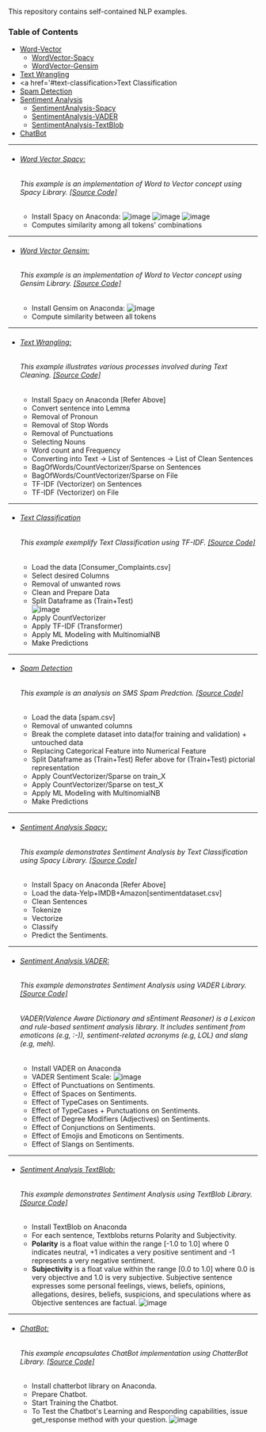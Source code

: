 This repository contains self-contained NLP examples.

### Table of Contents
- <a href='#word-vector'>Word-Vector</a> 
  - <a href='#word-vector-spacy'>WordVector-Spacy</a> 
  - <a href='#word-vector-gensim'>WordVector-Gensim</a> 
- <a href='#text-wrangling'>Text Wrangling</a> 
- <a href='#text-classification>Text Classification</a>
- <a href='#spam-detection'>Spam Detection</a> 
- <a href='#sentiment-analysis'>Sentiment Analysis</a>
  - <a href='#sentiment-analysis-spacy'>SentimentAnalysis-Spacy</a>
  - <a href='#sentiment-analysis-vader'>SentimentAnalysis-VADER</a>
  - <a href='#sentiment-analysis-textblob'>SentimentAnalysis-TextBlob</a>
- <a href='#chatbot'>ChatBot</a>  
  
<hr>
 

- ###### [Word Vector Spacy:](https://github.com/rahulvaish/NaturalLanguageProcessing-Python/blob/Word-Vector/Spacy-Word2Vec.ipynb)
   ###### This example is an implementation of Word to Vector concept using Spacy Library. [[Source Code]](https://github.com/rahulvaish/NaturalLanguageProcessing-Python/blob/Word-Vector/Spacy-Word2Vec.ipynb)  
  * Install Spacy on Anaconda:
![image](https://user-images.githubusercontent.com/689226/50120718-83af1300-027c-11e9-85c1-7bacb4c129db.png)
![image](https://user-images.githubusercontent.com/689226/50121286-49df0c00-027e-11e9-9ab2-5a3e5875008b.png)
![image](https://user-images.githubusercontent.com/689226/50174045-228c4b80-031f-11e9-9546-c189b7f0acf8.png)
  * Computes similarity among all tokens' combinations
 

<hr> 
  
- ###### [Word Vector Gensim:](https://github.com/rahulvaish/NaturalLanguageProcessing-Python/blob/Word-Vector/Gensim-Word2Vec.ipynb)
   ###### This example is an implementation of Word to Vector concept using Gensim Library. [[Source Code]](https://github.com/rahulvaish/NaturalLanguageProcessing-Python/blob/Word-Vector/Gensim-Word2Vec.ipynb)
  * Install Gensim on Anaconda:
![image](https://user-images.githubusercontent.com/689226/50122009-bbb85500-0280-11e9-926b-7510761bcff8.png)
  * Compute similarity between all tokens
  
<hr>

- ###### [Text Wrangling:](https://github.com/rahulvaish/NaturalLanguageProcessing-Python/tree/TextWrangling)
   ###### This example illustrates various processes involved during Text Cleaning. [[Source Code]](https://github.com/rahulvaish/NaturalLanguageProcessing-Python/tree/TextWrangling)
  * Install Spacy on Anaconda [Refer Above]
  * Convert sentence into Lemma
  * Removal of Pronoun 
  * Removal of Stop Words
  * Removal of Punctuations
  * Selecting Nouns
  * Word count and Frequency
  * Converting into Text -> List of Sentences -> List of Clean Sentences
  * BagOfWords/CountVectorizer/Sparse on Sentences
  * BagOfWords/CountVectorizer/Sparse on File
  * TF-IDF (Vectorizer) on Sentences
  * TF-IDF (Vectorizer) on File

<hr>

- ###### [Text Classification](https://github.com/rahulvaish/NaturalLanguageProcessing-Python/tree/TextClassification) 
   ###### This example exemplify Text Classification using TF-IDF. [[Source Code]](https://github.com/rahulvaish/NaturalLanguageProcessing-Python/tree/TextClassification)
   * Load the data [Consumer_Complaints.csv]
   * Select desired Columns
   * Removal of unwanted rows
   * Clean and Prepare Data
   * Split Dataframe as (Train+Test) </br>
   ![image](https://user-images.githubusercontent.com/689226/50539512-7d3b6800-0ba7-11e9-8cfe-52646d7d3bad.png)
   * Apply CountVectorizer
   * Apply TF-IDF (Transformer)
   * Apply ML Modeling with MultinomialNB
   * Make Predictions


<hr>

- ###### [Spam Detection](https://github.com/rahulvaish/NaturalLanguageProcessing-Python/tree/SpamDetection) 
   ###### This example is an analysis on SMS Spam Predction. [[Source Code]](https://github.com/rahulvaish/NaturalLanguageProcessing-Python/tree/SpamDetection)
   * Load the data [spam.csv]
   * Removal of unwanted columns
   * Break the complete dataset into data(for training and validation) + untouched data
   * Replacing Categorical Feature into Numerical Feature
   * Split Dataframe as (Train+Test)
     Refer above for (Train+Test) pictorial representation
   * Apply CountVectorizer/Sparse on train_X
   * Apply CountVectorizer/Sparse on test_X
   * Apply ML Modeling with MultinomialNB
   * Make Predictions
   
   
<hr>

- ###### [Sentiment Analysis Spacy:](https://github.com/rahulvaish/NaturalLanguageProcessing-Python/tree/SentimentAnalysis/Spacy-TextClassification-SentimentAnalysis)
   ###### This example demonstrates Sentiment Analysis by Text Classification using Spacy Library. [[Source Code]](https://github.com/rahulvaish/NaturalLanguageProcessing-Python/tree/SentimentAnalysis/Spacy-TextClassification-SentimentAnalysis)
   * Install Spacy on Anaconda [Refer Above]
   * Load the data-Yelp+IMDB+Amazon[sentimentdataset.csv]
   * Clean Sentences
   * Tokenize
   * Vectorize
   * Classify
   * Predict the Sentiments.

<hr>

- ###### [Sentiment Analysis VADER:](https://github.com/rahulvaish/NaturalLanguageProcessing-Python/tree/SentimentAnalysis/VADER-SentimentAnalysis)
   ###### This example demonstrates Sentiment Analysis using VADER Library. [[Source Code]](https://github.com/rahulvaish/NaturalLanguageProcessing-Python/tree/SentimentAnalysis/VADER-SentimentAnalysis)
   ######  VADER(Valence Aware Dictionary and sEntiment Reasoner) is a Lexicon and rule-based sentiment analysis library. It includes sentiment from emoticons (e.g, :-)), sentiment-related acronyms (e.g, LOL) and slang (e.g, meh). 
   * Install VADER on Anaconda
   * VADER Sentiment Scale:
  ![image](https://user-images.githubusercontent.com/689226/50122967-ddb3d680-0284-11e9-9a47-d59e8fdcb340.png)
   * Effect of Punctuations on Sentiments.
   * Effect of Spaces on Sentiments.
   * Effect of TypeCases on Sentiments.
   * Effect of TypeCases + Punctuations on Sentiments.
   * Effect of Degree Modifiers (Adjectives) on Sentiments.
   * Effect of Conjunctions on Sentiments.
   * Effect of Emojis and Emoticons on Sentiments.
   * Effect of Slangs on Sentiments.

<hr>

- ###### [Sentiment Analysis TextBlob:](https://github.com/rahulvaish/NaturalLanguageProcessing-Python/tree/SentimentAnalysis/TextBlob-SentimentAnalysis)
   ###### This example demonstrates Sentiment Analysis using TextBlob Library. [[Source Code]](https://github.com/rahulvaish/NaturalLanguageProcessing-Python/tree/SentimentAnalysis/TextBlob-SentimentAnalysis)
   * Install TextBlob on Anaconda 
   * For each sentence, Textblobs returns Polarity and Subjectivity.  
   * **Polarity** is a float value within the range [-1.0 to 1.0] where 0 indicates neutral, +1 indicates a very positive sentiment and -1    represents a very negative sentiment.
   * **Subjectivity** is a float value within the range [0.0 to 1.0] where 0.0 is very objective and 1.0 is very subjective. Subjective  sentence expresses some personal feelings, views, beliefs, opinions, allegations, desires, beliefs, suspicions, and speculations where as Objective sentences are factual.
  ![image](https://user-images.githubusercontent.com/689226/50123800-29b44a80-0288-11e9-88ff-1fded1de452e.png)


<hr>

- ###### [ChatBot:](https://github.com/rahulvaish/NaturalLanguageProcessing-Python/tree/ChatBot)
   ###### This example encapsulates ChatBot implementation using ChatterBot Library. [[Source Code]](https://github.com/rahulvaish/NaturalLanguageProcessing-Python/tree/ChatBot)
   * Install chatterbot library on Anaconda.
   * Prepare Chatbot.
   * Start Training the Chatbot.
   * To Test the Chatbot's Learning and Responding capabilities, issue get_response method with your question.
  ![image](https://user-images.githubusercontent.com/689226/50122157-4b5e0380-0281-11e9-8505-346ed795bec2.png)
